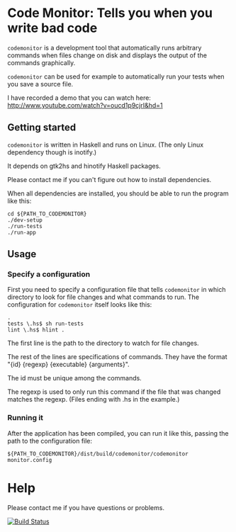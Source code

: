 # Code Monitor: Tells you when you write bad code

`codemonitor` is a development tool that automatically runs arbitrary commands
when files change on disk and displays the output of the commands graphically.

`codemonitor` can be used for example to automatically run your tests when you
save a source file.

I have recorded a demo that you can watch here:
http://www.youtube.com/watch?v=oucd1p9cjrI&hd=1

## Getting started

`codemonitor` is written in Haskell and runs on Linux. (The only Linux
dependency though is inotify.)

It depends on gtk2hs and hinotify Haskell packages.

Please contact me if you can't figure out how to install dependencies.

When all dependencies are installed, you should be able to run the program like
this:

    cd ${PATH_TO_CODEMONITOR}
    ./dev-setup
    ./run-tests
    ./run-app

## Usage

### Specify a configuration

First you need to specify a configuration file that tells `codemonitor` in
which directory to look for file changes and what commands to run. The
configuration for `codemonitor` itself looks like this:

    .
    tests \.hs$ sh run-tests
    lint \.hs$ hlint .

The first line is the path to the directory to watch for file changes.

The rest of the lines are specifications of commands. They have the format
"{id} {regexp} {executable} {arguments}".

The id must be unique among the commands.

The regexp is used to only run this command if the file that was changed
matches the regexp. (Files ending with .hs in the example.)

### Running it

After the application has been compiled, you can run it like this, passing the
path to the configuration file:

    ${PATH_TO_CODEMONITOR}/dist/build/codemonitor/codemonitor monitor.config

# Help

Please contact me if you have questions or problems.

[![Build Status](https://secure.travis-ci.org/rickardlindberg/codemonitor.png)](http://travis-ci.org/rickardlindberg/codemonitor)
